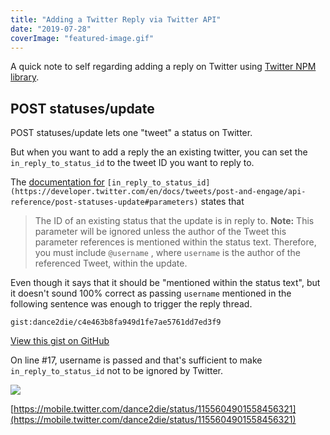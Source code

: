 ```yaml
---
title: "Adding a Twitter Reply via Twitter API"
date: "2019-07-28"
coverImage: "featured-image.gif"
---
```


A quick note to self regarding adding a reply on Twitter using [Twitter NPM library](https://www.npmjs.com/package/twitter).

## POST statuses/update

POST statuses/update lets one "tweet" a status on Twitter.

But when you want to add a reply the an existing twitter, you can set the `in_reply_to_status_id` to the tweet ID you want to reply to.

The [documentation for](https://developer.twitter.com/en/docs/tweets/post-and-engage/api-reference/post-statuses-update#parameters) `[in_reply_to_status_id](https://developer.twitter.com/en/docs/tweets/post-and-engage/api-reference/post-statuses-update#parameters)` states that

> The ID of an existing status that the update is in reply to. **Note:** This parameter will be ignored unless the author of the Tweet this parameter references is mentioned within the status text. Therefore, you must include `@username` , where `username` is the author of the referenced Tweet, within the update.

Even though it says that it should be "mentioned within the status text", but it doesn't sound 100% correct as passing `username` mentioned in the following sentence was enough to trigger the reply thread.

``gist:dance2die/c4e463b8fa949d1fe7ae5761dd7ed3f9``

<a href="https://gist.github.com/dance2die/c4e463b8fa949d1fe7ae5761dd7ed3f9">View this gist on GitHub</a>

On line #17, username is passed and that's sufficient to make `in_reply_to_status_id` not to be ignored by Twitter.

![](https://i2.wp.com/www.slightedgecoder.com/wp-content/uploads/2019/07/brave_cVXnc4x2aJ.png?fit=1024%2C837&ssl=1)

[https://mobile.twitter.com/dance2die/status/1155604901558456321](https://mobile.twitter.com/dance2die/status/1155604901558456321)
